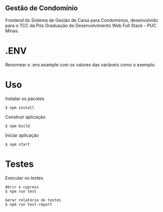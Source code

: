 ## Gestão de Condomínio

Frontend do Sistema de Gestão de Caixa para Condomínios, desenvolvido para o TCC da Pós Graduação
de Desenvolvimento Web Full Stack - PUC Minas.

# .ENV

Renomear o .env.example com os valores das variáveis como o exemplo.

# Uso

Instalar os pacotes

```
$ npm install
```

Construir aplicação

```
$ npm build
```

Iniciar aplicação

```
$ npm start
```

# Testes


Executar os testes

```
Abrir o cypress
$ npm run test

Gerar relatório de testes
$ npm run test-report
```
